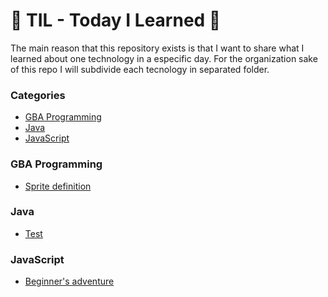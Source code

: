 # 📝 TIL - Today I Learned  📝

The main reason that this repository exists is that I want to share what I learned about one technology in a especific day.
For the organization sake of this repo I will subdivide each tecnology in separated folder.

### Categories 

- [GBA Programming](#GBA_Programming)
- [Java](#Java)
- [JavaScript](#JavaScript)

### GBA Programming 

- [Sprite definition](GBA_Programming/Sprite_definition.md)

### Java

- [Test](Java/test.md)

### JavaScript

- [Beginner's adventure](JavaScript/A_beginners_adventure.md)

